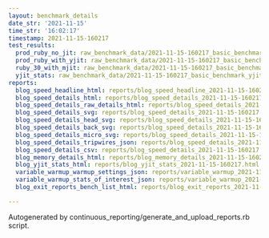 ```yaml
---
layout: benchmark_details
date_str: '2021-11-15'
time_str: '16:02:17'
timestamp: 2021-11-15-160217
test_results:
  prod_ruby_no_jit: raw_benchmark_data/2021-11-15-160217_basic_benchmark_prod_ruby_no_jit.json
  prod_ruby_with_yjit: raw_benchmark_data/2021-11-15-160217_basic_benchmark_prod_ruby_with_yjit.json
  ruby_30_with_mjit: raw_benchmark_data/2021-11-15-160217_basic_benchmark_ruby_30_with_mjit.json
  yjit_stats: raw_benchmark_data/2021-11-15-160217_basic_benchmark_yjit_stats.json
reports:
  blog_speed_headline_html: reports/blog_speed_headline_2021-11-15-160217.html
  blog_speed_details_html: reports/blog_speed_details_2021-11-15-160217.html
  blog_speed_details_raw_details_html: reports/blog_speed_details_2021-11-15-160217.raw_details.html
  blog_speed_details_svg: reports/blog_speed_details_2021-11-15-160217.svg
  blog_speed_details_head_svg: reports/blog_speed_details_2021-11-15-160217.head.svg
  blog_speed_details_back_svg: reports/blog_speed_details_2021-11-15-160217.back.svg
  blog_speed_details_micro_svg: reports/blog_speed_details_2021-11-15-160217.micro.svg
  blog_speed_details_tripwires_json: reports/blog_speed_details_2021-11-15-160217.tripwires.json
  blog_speed_details_csv: reports/blog_speed_details_2021-11-15-160217.csv
  blog_memory_details_html: reports/blog_memory_details_2021-11-15-160217.html
  blog_yjit_stats_html: reports/blog_yjit_stats_2021-11-15-160217.html
  variable_warmup_warmup_settings_json: reports/variable_warmup_2021-11-15-160217.warmup_settings.json
  variable_warmup_stats_of_interest_json: reports/variable_warmup_2021-11-15-160217.stats_of_interest.json
  blog_exit_reports_bench_list_html: reports/blog_exit_reports_2021-11-15-160217.bench_list.html

---
```

Autogenerated by continuous_reporting/generate_and_upload_reports.rb script.
